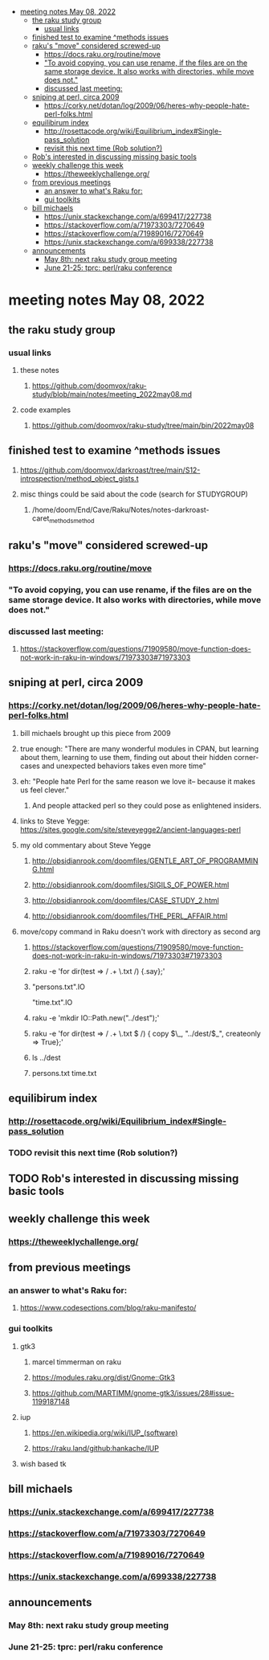 - [meeting notes May 08, 2022](#orgee8c7ec)
  - [the raku study group](#org92ba9d4)
    - [usual links](#org8b3e095)
  - [finished test to examine ^methods issues](#org01b606e)
  - [raku's "move" considered screwed-up](#org2b4c73c)
    - [<https://docs.raku.org/routine/move>](#org76c4681)
    - ["To avoid copying, you can use rename, if the files are on the same storage device. It also works with directories, while move does not."](#org0631d70)
    - [discussed last meeting:](#org3c5eaf9)
  - [sniping at perl, circa 2009](#orgcc5b219)
    - [<https://corky.net/dotan/log/2009/06/heres-why-people-hate-perl-folks.html>](#orge0a9a34)
  - [equilibirum index](#org4f6b6b2)
    - [<http://rosettacode.org/wiki/Equilibrium_index#Single-pass_solution>](#org3d265cf)
    - [revisit this next time (Rob solution?)](#org992e7e7)
  - [Rob's interested in discussing missing basic tools](#org47635f5)
  - [weekly challenge this week](#org5079bb5)
    - [<https://theweeklychallenge.org/>](#orgb57f17a)
  - [from previous meetings](#org52e244e)
    - [an answer to what's Raku for:](#org06408a6)
    - [gui toolkits](#orge0ec90c)
  - [bill michaels](#org89dca7e)
    - [<https://unix.stackexchange.com/a/699417/227738>](#orgbd7d36a)
    - [<https://stackoverflow.com/a/71973303/7270649>](#org8418a21)
    - [<https://stackoverflow.com/a/71989016/7270649>](#org41e4a7e)
    - [<https://unix.stackexchange.com/a/699338/227738>](#org43773c2)
  - [announcements](#org9c02123)
    - [May 8th: next raku study group meeting](#org0f6753e)
    - [June 21-25: tprc: perl/raku conference](#org651393d)


<a id="orgee8c7ec"></a>

# meeting notes May 08, 2022


<a id="org92ba9d4"></a>

## the raku study group


<a id="org8b3e095"></a>

### usual links

1.  these notes

    1.  <https://github.com/doomvox/raku-study/blob/main/notes/meeting_2022may08.md>

2.  code examples

    1.  <https://github.com/doomvox/raku-study/tree/main/bin/2022may08>


<a id="org01b606e"></a>

## finished test to examine ^methods issues

1.  <https://github.com/doomvox/darkroast/tree/main/S12-introspection/method_object_gists.t>

2.  misc things could be said about the code (search for STUDYGROUP)

    1.  /home/doom/End/Cave/Raku/Notes/notes-darkroast-caret<sub>methods</sub><sub>method</sub>


<a id="org2b4c73c"></a>

## raku's "move" considered screwed-up


<a id="org76c4681"></a>

### <https://docs.raku.org/routine/move>


<a id="org0631d70"></a>

### "To avoid copying, you can use rename, if the files are on the same storage device. It also works with directories, while move does not."


<a id="org3c5eaf9"></a>

### discussed last meeting:

1.  <https://stackoverflow.com/questions/71909580/move-function-does-not-work-in-raku-in-windows/71973303#71973303>


<a id="orgcc5b219"></a>

## sniping at perl, circa 2009


<a id="orge0a9a34"></a>

### <https://corky.net/dotan/log/2009/06/heres-why-people-hate-perl-folks.html>

1.  bill michaels brought up this piece from 2009

2.  true enough: "There are many wonderful modules in CPAN, but learning about them, learning to use them, finding out about their hidden corner-cases and unexpected behaviors takes even more time"

3.  eh: "People hate Perl for the same reason we love it&#x2013; because it makes us feel clever."

    1.  And people attacked perl so they could pose as enlightened insiders.

4.  links to Steve Yegge: <https://sites.google.com/site/steveyegge2/ancient-languages-perl>

5.  my old commentary about Steve Yegge

    1.  <http://obsidianrook.com/doomfiles/GENTLE_ART_OF_PROGRAMMING.html>
    
    2.  <http://obsidianrook.com/doomfiles/SIGILS_OF_POWER.html>
    
    3.  <http://obsidianrook.com/doomfiles/CASE_STUDY_2.html>
    
    4.  <http://obsidianrook.com/doomfiles/THE_PERL_AFFAIR.html>

6.  move/copy command in Raku doesn't work with directory as second arg

    1.  <https://stackoverflow.com/questions/71909580/move-function-does-not-work-in-raku-in-windows/71973303#71973303>
    
    2.  raku -e 'for dir(test => / .+ \\.txt /) {.say};'
    
    3.  "persons.txt".IO
    
        "time.txt".IO
    
    4.  raku -e 'mkdir IO::Path.new("../dest");'
    
    5.  raku -e 'for dir(test => / .+ \\.txt $ /) { copy $\_, "../dest/$\_", createonly => True};'
    
    6.  ls ../dest
    
    7.  persons.txt time.txt


<a id="org4f6b6b2"></a>

## equilibirum index


<a id="org3d265cf"></a>

### <http://rosettacode.org/wiki/Equilibrium_index#Single-pass_solution>


<a id="org992e7e7"></a>

### TODO revisit this next time (Rob solution?)


<a id="org47635f5"></a>

## TODO Rob's interested in discussing missing basic tools


<a id="org5079bb5"></a>

## weekly challenge this week


<a id="orgb57f17a"></a>

### <https://theweeklychallenge.org/>


<a id="org52e244e"></a>

## from previous meetings


<a id="org06408a6"></a>

### an answer to what's Raku for:

1.  <https://www.codesections.com/blog/raku-manifesto/>


<a id="orge0ec90c"></a>

### gui toolkits

1.  gtk3

    1.  marcel timmerman on raku
    
    2.  <https://modules.raku.org/dist/Gnome::Gtk3>
    
    3.  <https://github.com/MARTIMM/gnome-gtk3/issues/28#issue-1199187148>

2.  iup

    1.  <https://en.wikipedia.org/wiki/IUP_(software)>
    
    2.  <https://raku.land/github:hankache/IUP>

3.  wish based tk


<a id="org89dca7e"></a>

## bill michaels


<a id="orgbd7d36a"></a>

### <https://unix.stackexchange.com/a/699417/227738>


<a id="org8418a21"></a>

### <https://stackoverflow.com/a/71973303/7270649>


<a id="org41e4a7e"></a>

### <https://stackoverflow.com/a/71989016/7270649>


<a id="org43773c2"></a>

### <https://unix.stackexchange.com/a/699338/227738>


<a id="org9c02123"></a>

## announcements


<a id="org0f6753e"></a>

### May 8th: next raku study group meeting


<a id="org651393d"></a>

### June 21-25: tprc: perl/raku conference
